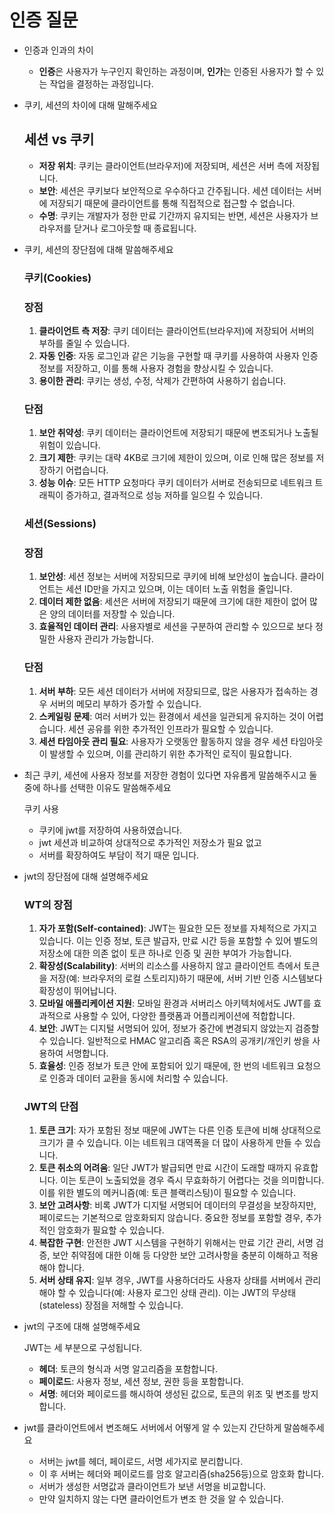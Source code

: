 # 인증 질문

- 인증과 인과의 차이
    - **인증**은 사용자가 누구인지 확인하는 과정이며, **인가**는 인증된 사용자가 할 수 있는 작업을 결정하는 과정입니다.
- 쿠키, 세션의 차이에 대해 말해주세요
    
    ## 세션 vs 쿠키
    
    - **저장 위치**: 쿠키는 클라이언트(브라우저)에 저장되며, 세션은 서버 측에 저장됩니다.
    - **보안**: 세션은 쿠키보다 보안적으로 우수하다고 간주됩니다. 세션 데이터는 서버에 저장되기 때문에 클라이언트를 통해 직접적으로 접근할 수 없습니다.
    - **수명**: 쿠키는 개발자가 정한 만료 기간까지 유지되는 반면, 세션은 사용자가 브라우저를 닫거나 로그아웃할 때 종료됩니다.
- 쿠키, 세션의 장단점에 대해 말씀해주세요
    
    ### 쿠키(Cookies)
    
    ### 장점
    
    1. **클라이언트 측 저장**: 쿠키 데이터는 클라이언트(브라우저)에 저장되어 서버의 부하를 줄일 수 있습니다.
    2. **자동 인증**: 자동 로그인과 같은 기능을 구현할 때 쿠키를 사용하여 사용자 인증 정보를 저장하고, 이를 통해 사용자 경험을 향상시킬 수 있습니다.
    3. **용이한 관리**: 쿠키는 생성, 수정, 삭제가 간편하여 사용하기 쉽습니다.
    
    ### 단점
    
    1. **보안 취약성**: 쿠키 데이터는 클라이언트에 저장되기 때문에 변조되거나 노출될 위험이 있습니다.
    2. **크기 제한**: 쿠키는 대략 4KB로 크기에 제한이 있으며, 이로 인해 많은 정보를 저장하기 어렵습니다.
    3. **성능 이슈**: 모든 HTTP 요청마다 쿠키 데이터가 서버로 전송되므로 네트워크 트래픽이 증가하고, 결과적으로 성능 저하를 일으킬 수 있습니다.
    
    ### 세션(Sessions)
    
    ### 장점
    
    1. **보안성**: 세션 정보는 서버에 저장되므로 쿠키에 비해 보안성이 높습니다. 클라이언트는 세션 ID만을 가지고 있으며, 이는 데이터 노출 위험을 줄입니다.
    2. **데이터 제한 없음**: 세션은 서버에 저장되기 때문에 크기에 대한 제한이 없어 많은 양의 데이터를 저장할 수 있습니다.
    3. **효율적인 데이터 관리**: 사용자별로 세션을 구분하여 관리할 수 있으므로 보다 정밀한 사용자 관리가 가능합니다.
    
    ### 단점
    
    1. **서버 부하**: 모든 세션 데이터가 서버에 저장되므로, 많은 사용자가 접속하는 경우 서버의 메모리 부하가 증가할 수 있습니다.
    2. **스케일링 문제**: 여러 서버가 있는 환경에서 세션을 일관되게 유지하는 것이 어렵습니다. 세션 공유를 위한 추가적인 인프라가 필요할 수 있습니다.
    3. **세션 타임아웃 관리 필요**: 사용자가 오랫동안 활동하지 않을 경우 세션 타임아웃이 발생할 수 있으며, 이를 관리하기 위한 추가적인 로직이 필요합니다.
- 최근 쿠키, 세션에 사용자 정보를 저장한 경험이 있다면 자유롭게 말씀해주시고 둘 중에 하나를 선택한 이유도 말씀해주세요
    
    쿠키 사용 
    
    - 쿠키에 jwt를 저장하여 사용하였습니다.
    - jwt 세션과 비교하여 상대적으로 추가적인 저장소가 필요 없고
    - 서버를 확장하여도 부담이 적기 때문 입니다.
- jwt의 장단점에 대해 설명해주세요
    
    ### WT의 장점
    
    1. **자가 포함(Self-contained)**: JWT는 필요한 모든 정보를 자체적으로 가지고 있습니다. 이는 인증 정보, 토큰 발급자, 만료 시간 등을 포함할 수 있어 별도의 저장소에 대한 의존 없이 토큰 하나로 인증 및 권한 부여가 가능합니다.
    2. **확장성(Scalability)**: 서버의 리소스를 사용하지 않고 클라이언트 측에서 토큰을 저장(예: 브라우저의 로컬 스토리지)하기 때문에, 서버 기반 인증 시스템보다 확장성이 뛰어납니다.
    3. **모바일 애플리케이션 지원**: 모바일 환경과 서버리스 아키텍처에서도 JWT를 효과적으로 사용할 수 있어, 다양한 플랫폼과 어플리케이션에 적합합니다.
    4. **보안**: JWT는 디지털 서명되어 있어, 정보가 중간에 변경되지 않았는지 검증할 수 있습니다. 일반적으로 HMAC 알고리즘 혹은 RSA의 공개키/개인키 쌍을 사용하여 서명합니다.
    5. **효율성**: 인증 정보가 토큰 안에 포함되어 있기 때문에, 한 번의 네트워크 요청으로 인증과 데이터 교환을 동시에 처리할 수 있습니다.
    
    ### JWT의 단점
    
    1. **토큰 크기**: 자가 포함된 정보 때문에 JWT는 다른 인증 토큰에 비해 상대적으로 크기가 클 수 있습니다. 이는 네트워크 대역폭을 더 많이 사용하게 만들 수 있습니다.
    2. **토큰 취소의 어려움**: 일단 JWT가 발급되면 만료 시간이 도래할 때까지 유효합니다. 이는 토큰이 노출되었을 경우 즉시 무효화하기 어렵다는 것을 의미합니다. 이를 위한 별도의 메커니즘(예: 토큰 블랙리스팅)이 필요할 수 있습니다.
    3. **보안 고려사항**: 비록 JWT가 디지털 서명되어 데이터의 무결성을 보장하지만, 페이로드는 기본적으로 암호화되지 않습니다. 중요한 정보를 포함할 경우, 추가적인 암호화가 필요할 수 있습니다.
    4. **복잡한 구현**: 안전한 JWT 시스템을 구현하기 위해서는 만료 기간 관리, 서명 검증, 보안 취약점에 대한 이해 등 다양한 보안 고려사항을 충분히 이해하고 적용해야 합니다.
    5. **서버 상태 유지**: 일부 경우, JWT를 사용하더라도 사용자 상태를 서버에서 관리해야 할 수 있습니다(예: 사용자 로그인 상태 관리). 이는 JWT의 무상태(stateless) 장점을 저해할 수 있습니다.
- jwt의 구조에 대해 설명해주세요
    
    JWT는 세 부분으로 구성됩니다.
    
    - **헤더**: 토큰의 형식과 서명 알고리즘을 포함합니다.
    - **페이로드**: 사용자 정보, 세션 정보, 권한 등을 포함합니다.
    - **서명**: 헤더와 페이로드를 해시하여 생성된 값으로, 토큰의 위조 및 변조를 방지합니다.
- jwt를 클라이언트에서 변조해도 서버에서 어떻게 알 수 있는지 간단하게 말씀해주세요
    - 서버는 jwt를 헤더, 페이로드, 서명 세가지로 분리합니다.
    - 이 후 서버는 헤더와 페이로드를 암호 알고리즘(sha256등)으로 암호화 합니다.
    - 서버가 생성한 서명값과 클라이언트가 보낸 서명을 비교합니다.
    - 만약 일치하지 않는 다면 클라이언트가 변조 한 것을 알 수 있습니다.